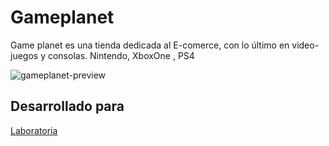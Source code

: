 # Gameplanet
Game planet es una tienda dedicada al E-comerce, con lo último en video-juegos y consolas.
Nintendo, XboxOne , PS4 

![gameplanet-preview](https://78.media.tumblr.com/216124c505e5f67157dccba764d6e7a9/tumblr_p4eqkcdfi61x6yz3po1_1280.png)



## Desarrollado para 

[Laboratoria](http://laboratoria.la)
